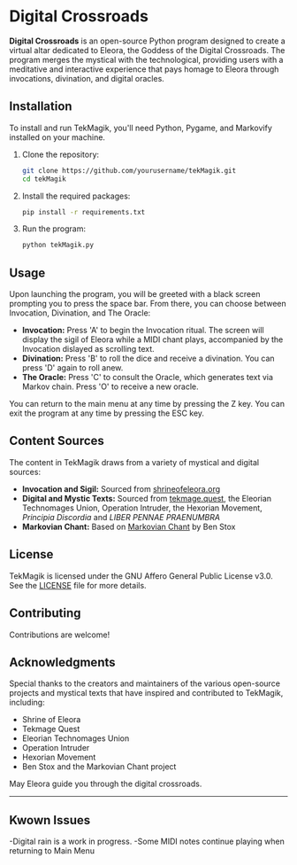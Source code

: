 # Digital Crossroads

**Digital Crossroads** is an open-source Python program designed to create a virtual altar dedicated to Eleora, the Goddess of the Digital Crossroads. The program merges the mystical with the technological, providing users with a meditative and interactive experience that pays homage to Eleora through invocations, divination, and digital oracles.

## Installation

To install and run TekMagik, you'll need Python, Pygame, and Markovify installed on your machine.

1. Clone the repository:
    ```bash
    git clone https://github.com/yourusername/tekMagik.git
    cd tekMagik
    ```

2. Install the required packages:
    ```bash
    pip install -r requirements.txt
    ```

3. Run the program:
    ```bash
    python tekMagik.py
    ```

## Usage

Upon launching the program, you will be greeted with a black screen prompting you to press the space bar. From there, you can choose between Invocation, Divination, and The Oracle:

- **Invocation:** Press 'A' to begin the Invocation ritual. The screen will display the sigil of Eleora while a MIDI chant plays, accompanied by the Invocation dislayed as scrolling text.
- **Divination:** Press 'B' to roll the dice and receive a divination. You can press 'D' again to roll anew.
- **The Oracle:** Press 'C' to consult the Oracle, which generates text via Markov chain. Press 'O' to receive a new oracle.

You can return to the main menu at any time by pressing the Z key.
You can exit the program at any time by pressing the ESC key.

## Content Sources

The content in TekMagik draws from a variety of mystical and digital sources:

- **Invocation and Sigil:** Sourced from [shrineofeleora.org](https://shrineofeleora.org)
- **Digital and Mystic Texts:** Sourced from [tekmage.quest](https://www.tekmage.quest/), the Eleorian Technomages Union, Operation Intruder,  the Hexorian Movement, *Principia Discordia* and *LIBER PENNAE PRAENUMBRA*
- **Markovian Chant:** Based on [Markovian Chant](https://github.com/benstox/markovianchant) by Ben Stox

## License

TekMagik is licensed under the GNU Affero General Public License v3.0. See the [LICENSE](LICENSE) file for more details.

## Contributing

Contributions are welcome! 

## Acknowledgments

Special thanks to the creators and maintainers of the various open-source projects and mystical texts that have inspired and contributed to TekMagik, including:

- Shrine of Eleora
- Tekmage Quest
- Eleorian Technomages Union
- Operation Intruder
- Hexorian Movement
- Ben Stox and the Markovian Chant project

May Eleora guide you through the digital crossroads.

---
## Kwown Issues
-Digital rain is a work in progress.
-Some MIDI notes continue playing when returning to Main Menu
